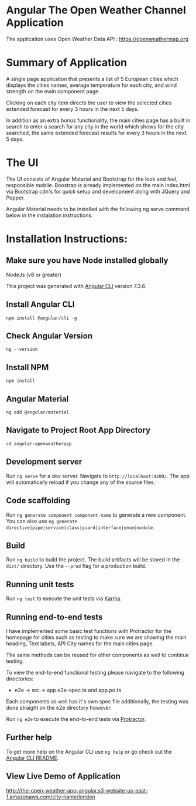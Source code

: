 # Angular The Open Weather Channel Application

The application uses Open Weather Data API : https://openweathermap.org

# Summary of Application

A single page application that presents a list of 5 European cities which displays the cities names, average temperature for each city, and wind strength on the main component page.

Clicking on each city item directs the user to view the selected cities extended forecast for every 3 hours in the next 5 days.

In addition as an extra bonus functionality, the main cities page has a built in search to enter a search for any city in the world which shows for the city searched, the same extended forecast results for every 3 hours in the next 5 days.

# The UI

The UI consists of Angular Material and Bootstrap for the look and feel, responsible mobile. Boostrap is already implemented on the main index.html via Bootstrap cdn's for quick setup and development along with JQuery and Popper. 

Angular Material needs to be installed with the following ng serve command below in the instalation instructions.


# Installation Instructions:

## Make sure you have Node installed globally
NodeJs (v8 or greater)


This project was generated with [Angular CLI](https://github.com/angular/angular-cli) version 7.3.6.
## Install Angular CLI
`npm install @angular/cli -g`


## Check Angular Version
`ng --version`


## Install NPM
`npm install`


## Angular Material
`ng add @angular/material`


## Navigate to Project Root App Directory
`cd angular-openweatherapp`


## Development server

Run `ng serve` for a dev server. Navigate to `http://localhost:4200/`. The app will automatically reload if you change any of the source files.

## Code scaffolding

Run `ng generate component component-name` to generate a new component. You can also use `ng generate directive|pipe|service|class|guard|interface|enum|module`.

## Build

Run `ng build` to build the project. The build artifacts will be stored in the `dist/` directory. Use the `--prod` flag for a production build.

## Running unit tests

Run `ng test` to execute the unit tests via [Karma](https://karma-runner.github.io).

## Running end-to-end tests

I have implemented some basic test functions with Protractor for the homepage for cities such as testing to make sure we are showing the main heading, Text labels, API City names for the main cities page.

The same methods can be reused for other components as well to continue testing.

To view the end-to-end functional testing please navigate to the following directories:
*  e2e -> src -> app.e2e-spec.ts and app.po.ts

Each components as well has it's own spec file additionally, the testing was done straight on the e2e directory
however.

Run `ng e2e` to execute the end-to-end tests via [Protractor](http://www.protractortest.org/).

## Further help

To get more help on the Angular CLI use `ng help` or go check out the [Angular CLI README](https://github.com/angular/angular-cli/blob/master/README.md).

## View Live Demo of Application

http://the-open-weather-app-angular.s3-website-us-east-1.amazonaws.com/city-name/london
